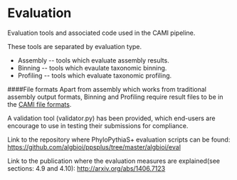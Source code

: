 Evaluation
==========

Evaluation tools and associated code used in the CAMI pipeline.

These tools are separated by evaluation type.

* Assembly -- tools which evaluate assembly results.
* Binning -- tools which evaulate taxonomic binning.
* Profiling -- tools which evaluate taxonomic profiling.

####File formats
Apart from assembly which works from traditional assembly output formats, Binning and Profiling require result files to be in the [CAMI file formats](https://github.com/CAMI-challenge/contest_information/tree/master/file_formats).

A validation tool (validator.py) has been provided, which end-users are encourage to use in testing their submissions for compliance.

Link to the repository where PhyloPythiaS+ evaluation scripts can be found:
https://github.com/algbioi/ppsplus/tree/master/algbioi/eval

Link to the publication where the evaluation measures are explained(see sections: 4.9 and 4.10):
http://arxiv.org/abs/1406.7123
